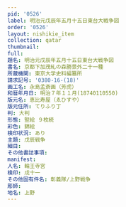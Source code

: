 ```yaml
---
pid: '0526'
label: 明治元戊辰年五月十五日東台大戦争図
order: '0526'
layout: nishikie_item
collection: qatar
thumbnail: 
full: 
題名: 明治元戊辰年五月十五日東台大戦争図
書名: 京都下加茂糺の森勝景外二十一種
所蔵機関: 東京大学史料編纂所
請求記号: '0380-16-(18)'
画工名: 永島孟斎画（芳虎）
和暦年月日: 明治７年１１月(18740110550)
版元名: 恵比寿屋（ゑひすや）
版元住所: てりふり丁
判: 大判
形態: 竪絵 ９枚続
彩色: 錦絵
検印状況: あり
主題: 戊辰戦争
細目: 
その他書誌事項: 
manifest: 
人名: 輪王寺宮
検印: 戌十一
その他固有件名: 彰義隊/上野戦争
彫師: 
地名: 上野
---
```

